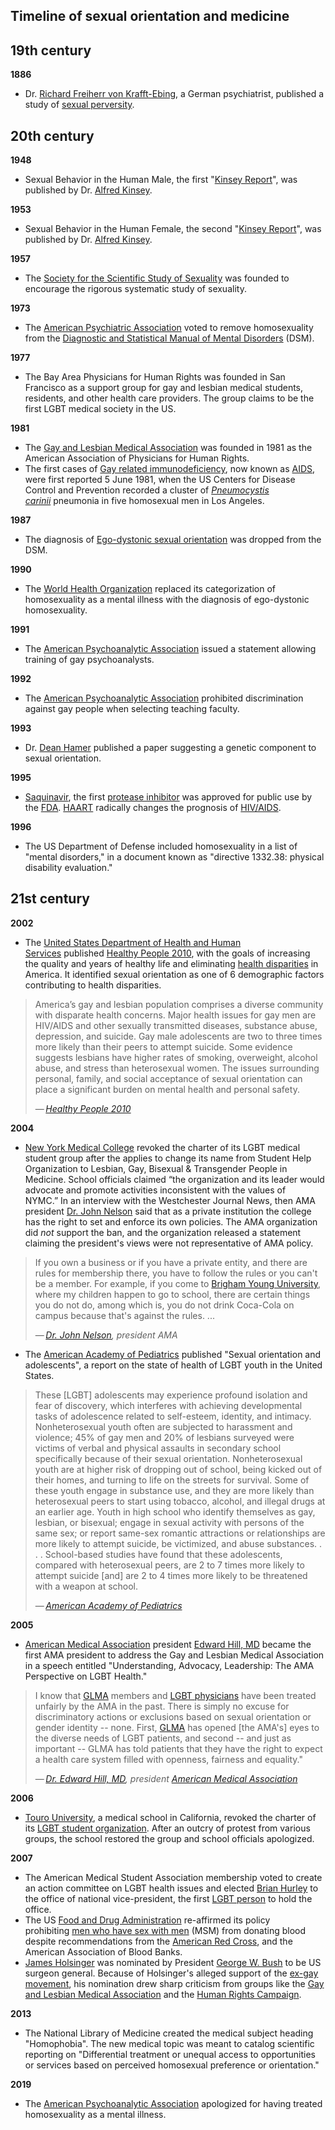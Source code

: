 <h2>Timeline of sexual orientation and medicine </h2>

<h2><span id="19th_century" class="mw-headline">19th century</span></h2>
<p><strong>1886</strong></p>
<ul>
<li>Dr.&nbsp;<a class="mw-redirect" title="Richard Freiherr von Krafft-Ebing" href="https://en.wikipedia.org/wiki/Richard_Freiherr_von_Krafft-Ebing">Richard Freiherr von Krafft-Ebing</a>, a German psychiatrist, published a study of&nbsp;<a class="mw-redirect" title="Sexual perversity" href="https://en.wikipedia.org/wiki/Sexual_perversity">sexual perversity</a>.</li>
</ul>
<h2><span id="20th_century" class="mw-headline">20th century</span></h2>
<p><strong>1948</strong></p>
<ul>
<li>Sexual Behavior in the Human Male, the first "<a class="mw-redirect" title="Kinsey Report" href="https://en.wikipedia.org/wiki/Kinsey_Report">Kinsey Report</a>", was published by Dr.&nbsp;<a title="Alfred Kinsey" href="https://en.wikipedia.org/wiki/Alfred_Kinsey">Alfred Kinsey</a>.</li>
</ul>
<p><strong>1953</strong></p>
<ul>
<li>Sexual Behavior in the Human Female, the second "<a class="mw-redirect" title="Kinsey Report" href="https://en.wikipedia.org/wiki/Kinsey_Report">Kinsey Report</a>", was published by Dr.&nbsp;<a title="Alfred Kinsey" href="https://en.wikipedia.org/wiki/Alfred_Kinsey">Alfred Kinsey</a>.</li>
</ul>
<p><strong>1957</strong></p>
<ul>
<li>The&nbsp;<a title="Society for the Scientific Study of Sexuality" href="https://en.wikipedia.org/wiki/Society_for_the_Scientific_Study_of_Sexuality">Society for the Scientific Study of Sexuality</a>&nbsp;was founded to encourage the rigorous systematic study of sexuality.</li>
</ul>
<p><strong>1973</strong></p>
<ul>
<li>The&nbsp;<a title="American Psychiatric Association" href="https://en.wikipedia.org/wiki/American_Psychiatric_Association">American Psychiatric Association</a>&nbsp;voted to remove homosexuality from the&nbsp;<a title="Diagnostic and Statistical Manual of Mental Disorders" href="https://en.wikipedia.org/wiki/Diagnostic_and_Statistical_Manual_of_Mental_Disorders">Diagnostic and Statistical Manual of Mental Disorders</a>&nbsp;(DSM).</li>
</ul>
<p><strong>1977</strong></p>
<ul>
<li>The Bay Area Physicians for Human Rights was founded in San Francisco as a support group for gay and lesbian medical students, residents, and other health care providers. The group claims to be the first LGBT medical society in the US.<sup id="cite_ref-1" class="reference"></sup></li>
</ul>
<p><strong>1981</strong></p>
<ul>
<li>The&nbsp;<a class="mw-redirect" title="Gay and Lesbian Medical Association" href="https://en.wikipedia.org/wiki/Gay_and_Lesbian_Medical_Association">Gay and Lesbian Medical Association</a>&nbsp;was founded in 1981 as the American Association of Physicians for Human Rights.</li>
<li>The first cases of&nbsp;<a class="mw-redirect" title="Gay related immunodeficiency" href="https://en.wikipedia.org/wiki/Gay_related_immunodeficiency">Gay related immunodeficiency</a>, now known as&nbsp;<a class="mw-redirect" title="AIDS" href="https://en.wikipedia.org/wiki/AIDS">AIDS</a>, were first reported 5 June 1981, when the US Centers for Disease Control and Prevention recorded a cluster of&nbsp;<em><a class="mw-redirect" title="Pneumocystis carinii" href="https://en.wikipedia.org/wiki/Pneumocystis_carinii">Pneumocystis carinii</a></em>&nbsp;pneumonia in five homosexual men in Los Angeles.</li>
</ul>
<p><strong>1987</strong></p>
<ul>
<li>The diagnosis of&nbsp;<a title="Ego-dystonic sexual orientation" href="https://en.wikipedia.org/wiki/Ego-dystonic_sexual_orientation">Ego-dystonic sexual orientation</a>&nbsp;was dropped from the DSM.</li>
</ul>
<p><strong>1990</strong></p>
<ul>
<li>The&nbsp;<a title="World Health Organization" href="https://en.wikipedia.org/wiki/World_Health_Organization">World Health Organization</a>&nbsp;replaced its categorization of homosexuality as a mental illness with the diagnosis of ego-dystonic homosexuality.</li>
</ul>
<p><strong>1991</strong></p>
<ul>
<li>The&nbsp;<a title="American Psychoanalytic Association" href="https://en.wikipedia.org/wiki/American_Psychoanalytic_Association">American Psychoanalytic Association</a>&nbsp;issued a statement allowing training of gay psychoanalysts.<sup id="cite_ref-psychologytoday1_2-0" class="reference"></sup></li>
</ul>
<p><strong>1992</strong></p>
<ul>
<li>The&nbsp;<a title="American Psychoanalytic Association" href="https://en.wikipedia.org/wiki/American_Psychoanalytic_Association">American Psychoanalytic Association</a>&nbsp;prohibited discrimination against gay people when selecting teaching faculty.<sup id="cite_ref-psychologytoday1_2-1" class="reference"></sup></li>
</ul>
<p><strong>1993</strong></p>
<ul>
<li>Dr.&nbsp;<a title="Dean Hamer" href="https://en.wikipedia.org/wiki/Dean_Hamer">Dean Hamer</a>&nbsp;published a paper suggesting a genetic component to sexual orientation.<sup id="cite_ref-3" class="reference"></sup></li>
</ul>
<p><strong>1995</strong></p>
<ul>
<li><a title="Saquinavir" href="https://en.wikipedia.org/wiki/Saquinavir">Saquinavir</a>, the first&nbsp;<a title="Protease inhibitor (pharmacology)" href="https://en.wikipedia.org/wiki/Protease_inhibitor_(pharmacology)">protease inhibitor</a>&nbsp;was approved for public use by the&nbsp;<a title="Food and Drug Administration" href="https://en.wikipedia.org/wiki/Food_and_Drug_Administration">FDA</a>.&nbsp;<a class="mw-redirect" title="HAART" href="https://en.wikipedia.org/wiki/HAART">HAART</a>&nbsp;radically changes the prognosis of&nbsp;<a title="HIV/AIDS" href="https://en.wikipedia.org/wiki/HIV/AIDS">HIV/AIDS</a>.</li>
</ul>
<p><strong>1996</strong></p>
<ul>
<li>The US Department of Defense included homosexuality in a list of "mental disorders," in a document known as "directive 1332.38: physical disability evaluation."</li>
</ul>
<h2><span id="21st_century" class="mw-headline">21st century</span></h2>
<p><strong>2002</strong></p>
<ul>
<li>The&nbsp;<a title="United States Department of Health and Human Services" href="https://en.wikipedia.org/wiki/United_States_Department_of_Health_and_Human_Services">United States Department of Health and Human Services</a>&nbsp;published&nbsp;<a class="mw-redirect" title="Healthy People 2010" href="https://en.wikipedia.org/wiki/Healthy_People_2010">Healthy People 2010</a>, with the goals of increasing the quality and years of healthy life and eliminating&nbsp;<a class="mw-redirect" title="Health disparities" href="https://en.wikipedia.org/wiki/Health_disparities">health disparities</a>&nbsp;in America. It identified sexual orientation as one of 6 demographic factors contributing to health disparities.</li>
</ul>
<blockquote class="templatequote">
<p>America&rsquo;s gay and lesbian population comprises a diverse community with disparate health concerns. Major health issues for gay men are HIV/AIDS and other sexually transmitted diseases, substance abuse, depression, and suicide. Gay male adolescents are two to three times more likely than their peers to attempt suicide. Some evidence suggests lesbians have higher rates of smoking, overweight, alcohol abuse, and stress than heterosexual women. The issues surrounding personal, family, and social acceptance of sexual orientation can place a significant burden on mental health and personal safety.</p>
<div class="templatequotecite">&mdash;&thinsp;<cite><a class="mw-redirect" title="Healthy People 2010" href="https://en.wikipedia.org/wiki/Healthy_People_2010">Healthy People 2010</a>&nbsp;<sup id="cite_ref-4" class="reference"></sup></cite></div>
</blockquote>
<p><strong>2004</strong></p>
<ul>
<li><a title="New York Medical College" href="https://en.wikipedia.org/wiki/New_York_Medical_College">New York Medical College</a>&nbsp;revoked the charter of its LGBT medical student group after the applies to change its name from Student Help Organization to Lesbian, Gay, Bisexual &amp; Transgender People in Medicine. School officials claimed &ldquo;the organization and its leader would advocate and promote activities inconsistent with the values of NYMC.&rdquo;<sup id="cite_ref-5" class="reference"></sup><sup id="cite_ref-6" class="reference"></sup>&nbsp;In an interview with the Westchester Journal News, then AMA president&nbsp;<a title="John Nelson (physician)" href="https://en.wikipedia.org/wiki/John_Nelson_(physician)">Dr. John Nelson</a>&nbsp;said that as a private institution the college has the right to set and enforce its own policies. The AMA organization did&nbsp;<em>not</em>&nbsp;support the ban, and the organization released a statement claiming the president's views were not representative of AMA policy.<sup id="cite_ref-7" class="reference"></sup></li>
</ul>
<blockquote class="templatequote">
<p>If you own a business or if you have a private entity, and there are rules for membership there, you have to follow the rules or you can't be a member. For example, if you come to&nbsp;<a title="Brigham Young University" href="https://en.wikipedia.org/wiki/Brigham_Young_University#Honor_code">Brigham Young University</a>, where my children happen to go to school, there are certain things you do not do, among which is, you do not drink Coca-Cola on campus because that's against the rules. ...</p>
<div class="templatequotecite">&mdash;&thinsp;<cite><a title="John Nelson (physician)" href="https://en.wikipedia.org/wiki/John_Nelson_(physician)">Dr. John Nelson</a>, president AMA<sup id="cite_ref-8" class="reference"></sup></cite></div>
</blockquote>
<ul>
<li>The&nbsp;<a title="American Academy of Pediatrics" href="https://en.wikipedia.org/wiki/American_Academy_of_Pediatrics">American Academy of Pediatrics</a>&nbsp;published "Sexual orientation and adolescents", a report on the state of health of LGBT youth in the United States.</li>
</ul>
<blockquote class="templatequote">
<p>These [LGBT] adolescents may experience profound isolation and fear of discovery, which interferes with achieving developmental tasks of adolescence related to self-esteem, identity, and intimacy. Nonheterosexual youth often are subjected to harassment and violence; 45% of gay men and 20% of lesbians surveyed were victims of verbal and physical assaults in secondary school specifically because of their sexual orientation. Nonheterosexual youth are at higher risk of dropping out of school, being kicked out of their homes, and turning to life on the streets for survival. Some of these youth engage in substance use, and they are more likely than heterosexual peers to start using tobacco, alcohol, and illegal drugs at an earlier age. Youth in high school who identify themselves as gay, lesbian, or bisexual; engage in sexual activity with persons of the same sex; or report same-sex romantic attractions or relationships are more likely to attempt suicide, be victimized, and abuse substances. . . . School-based studies have found that these adolescents, compared with heterosexual peers, are 2 to 7 times more likely to attempt suicide [and] are 2 to 4 times more likely to be threatened with a weapon at school.</p>
<div class="templatequotecite">&mdash;&thinsp;<cite><a title="American Academy of Pediatrics" href="https://en.wikipedia.org/wiki/American_Academy_of_Pediatrics">American Academy of Pediatrics</a><sup id="cite_ref-9" class="reference"></sup></cite></div>
</blockquote>
<p><strong>2005</strong></p>
<ul>
<li><a title="American Medical Association" href="https://en.wikipedia.org/wiki/American_Medical_Association">American Medical Association</a>&nbsp;president&nbsp;<a class="mw-redirect" title="Edward Hill, MD (US)" href="https://en.wikipedia.org/wiki/Edward_Hill,_MD_(US)">Edward Hill, MD</a>&nbsp;became the first AMA president to address the Gay and Lesbian Medical Association in a speech entitled "Understanding, Advocacy, Leadership: The AMA Perspective on LGBT Health."</li>
</ul>
<blockquote class="templatequote">
<p>I know that&nbsp;<a class="mw-redirect" title="Gay and lesbian medical association" href="https://en.wikipedia.org/wiki/Gay_and_lesbian_medical_association">GLMA</a>&nbsp;members and&nbsp;<a title="Category:LGBT physicians" href="https://en.wikipedia.org/wiki/Category:LGBT_physicians">LGBT physicians</a>&nbsp;have been treated unfairly by the AMA in the past. There is simply no excuse for discriminatory actions or exclusions based on sexual orientation or gender identity -- none. First,&nbsp;<a class="mw-redirect" title="Gay and lesbian medical association" href="https://en.wikipedia.org/wiki/Gay_and_lesbian_medical_association">GLMA</a>&nbsp;has opened [the AMA's] eyes to the diverse needs of LGBT patients, and second -- and just as important -- GLMA has told patients that they have the right to expect a health care system filled with openness, fairness and equality."<sup id="cite_ref-10" class="reference"></sup></p>
<div class="templatequotecite">&mdash;&thinsp;<cite><a class="mw-redirect" title="Edward Hill, MD (US)" href="https://en.wikipedia.org/wiki/Edward_Hill,_MD_(US)">Dr. Edward Hill, MD</a>, president&nbsp;<a title="American Medical Association" href="https://en.wikipedia.org/wiki/American_Medical_Association">American Medical Association</a></cite></div>
</blockquote>
<p><strong>2006</strong></p>
<ul>
<li><a title="Touro University California" href="https://en.wikipedia.org/wiki/Touro_University_California">Touro University</a>, a medical school in California, revoked the charter of its&nbsp;<a class="mw-redirect" title="Touro University Gay-Straight Alliance" href="https://en.wikipedia.org/wiki/Touro_University_Gay-Straight_Alliance">LGBT student organization</a>.<sup id="cite_ref-11" class="reference"></sup>&nbsp;After an outcry of protest from various groups, the school restored the group and school officials apologized.<sup id="cite_ref-12" class="reference"></sup></li>
</ul>
<p><strong>2007</strong></p>
<ul>
<li>The American Medical Student Association membership voted to create an action committee on LGBT health issues and elected&nbsp;<a title="Brian Hurley" href="https://en.wikipedia.org/wiki/Brian_Hurley">Brian Hurley</a>&nbsp;to the office of national vice-president, the first&nbsp;<a title="Category:LGBT people" href="https://en.wikipedia.org/wiki/Category:LGBT_people">LGBT person</a>&nbsp;to hold the office.</li>
<li>The US&nbsp;<a title="Food and Drug Administration" href="https://en.wikipedia.org/wiki/Food_and_Drug_Administration">Food and Drug Administration</a>&nbsp;re-affirmed its policy prohibiting&nbsp;<a title="Men who have sex with men" href="https://en.wikipedia.org/wiki/Men_who_have_sex_with_men">men who have sex with men</a>&nbsp;(MSM) from donating blood despite recommendations from the&nbsp;<a title="American Red Cross" href="https://en.wikipedia.org/wiki/American_Red_Cross">American Red Cross</a>, and the American Association of Blood Banks.</li>
<li><a title="James W. Holsinger" href="https://en.wikipedia.org/wiki/James_W._Holsinger">James Holsinger</a>&nbsp;was nominated by President&nbsp;<a title="George W. Bush" href="https://en.wikipedia.org/wiki/George_W._Bush">George W. Bush</a>&nbsp;to be US surgeon general. Because of Holsinger's alleged support of the&nbsp;<a class="mw-redirect" title="Ex-Gay" href="https://en.wikipedia.org/wiki/Ex-Gay">ex-gay movement</a>, his nomination drew sharp criticism from groups like the&nbsp;<a class="mw-redirect" title="Gay and Lesbian Medical Association" href="https://en.wikipedia.org/wiki/Gay_and_Lesbian_Medical_Association">Gay and Lesbian Medical Association</a>&nbsp;and the&nbsp;<a title="Human Rights Campaign" href="https://en.wikipedia.org/wiki/Human_Rights_Campaign">Human Rights Campaign</a>.<sup id="cite_ref-13" class="reference"></sup><sup id="cite_ref-14" class="reference"></sup></li>
</ul>
<p><strong>2013</strong></p>
<ul>
<li>The National Library of Medicine created the medical subject heading "Homophobia". The new medical topic was meant to catalog scientific reporting on "Differential treatment or unequal access to opportunities or services based on perceived homosexual preference or orientation."<sup id="cite_ref-15" class="reference"></sup></li>
</ul>
<p><strong>2019</strong></p>
<ul>
<li>The&nbsp;<a title="American Psychoanalytic Association" href="https://en.wikipedia.org/wiki/American_Psychoanalytic_Association">American Psychoanalytic Association</a>&nbsp;apologized for having treated homosexuality as a mental illness.<sup id="cite_ref-16" class="reference"></sup></li>
</ul>
